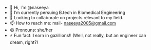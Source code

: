 - 👋 Hi, I’m @naseeya
- 🌱 I’m currently persuing B.tech in Biomedical Engineering
- 💞️ Looking to collaborate on projects relevant to my field.
- 📫 How to reach me: mail- naseeya2005@gmail.com
- 😄 Pronouns: she/her
- ⚡ Fun fact: I earn in gazillions!!  (Well, not really, but an engineer can dream, right?)

<!---
naseeya/naseeya is a ✨ special ✨ repository because its `README.md` (this file) appears on your GitHub profile.
You can click the Preview link to take a look at your changes.
--->
